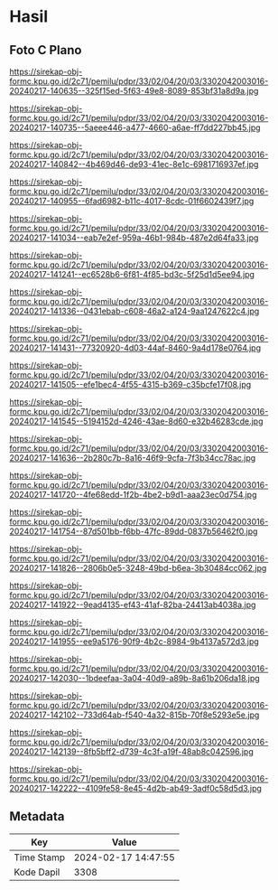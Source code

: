 # Hasil

## Foto C Plano

https://sirekap-obj-formc.kpu.go.id/2c71/pemilu/pdpr/33/02/04/20/03/3302042003016-20240217-140635--325f15ed-5f63-49e8-8089-853bf31a8d9a.jpg

https://sirekap-obj-formc.kpu.go.id/2c71/pemilu/pdpr/33/02/04/20/03/3302042003016-20240217-140735--5aeee446-a477-4660-a6ae-ff7dd227bb45.jpg

https://sirekap-obj-formc.kpu.go.id/2c71/pemilu/pdpr/33/02/04/20/03/3302042003016-20240217-140842--4b469d46-de93-41ec-8e1c-6981716937ef.jpg

https://sirekap-obj-formc.kpu.go.id/2c71/pemilu/pdpr/33/02/04/20/03/3302042003016-20240217-140955--6fad6982-b11c-4017-8cdc-01f6602439f7.jpg

https://sirekap-obj-formc.kpu.go.id/2c71/pemilu/pdpr/33/02/04/20/03/3302042003016-20240217-141034--eab7e2ef-959a-46b1-984b-487e2d64fa33.jpg

https://sirekap-obj-formc.kpu.go.id/2c71/pemilu/pdpr/33/02/04/20/03/3302042003016-20240217-141241--ec6528b6-6f81-4f85-bd3c-5f25d1d5ee94.jpg

https://sirekap-obj-formc.kpu.go.id/2c71/pemilu/pdpr/33/02/04/20/03/3302042003016-20240217-141336--0431ebab-c608-46a2-a124-9aa1247622c4.jpg

https://sirekap-obj-formc.kpu.go.id/2c71/pemilu/pdpr/33/02/04/20/03/3302042003016-20240217-141431--77320920-4d03-44af-8460-9a4d178e0764.jpg

https://sirekap-obj-formc.kpu.go.id/2c71/pemilu/pdpr/33/02/04/20/03/3302042003016-20240217-141505--efe1bec4-4f55-4315-b369-c35bcfe17f08.jpg

https://sirekap-obj-formc.kpu.go.id/2c71/pemilu/pdpr/33/02/04/20/03/3302042003016-20240217-141545--5194152d-4246-43ae-8d60-e32b46283cde.jpg

https://sirekap-obj-formc.kpu.go.id/2c71/pemilu/pdpr/33/02/04/20/03/3302042003016-20240217-141636--2b280c7b-8a16-46f9-9cfa-7f3b34cc78ac.jpg

https://sirekap-obj-formc.kpu.go.id/2c71/pemilu/pdpr/33/02/04/20/03/3302042003016-20240217-141720--4fe68edd-1f2b-4be2-b9d1-aaa23ec0d754.jpg

https://sirekap-obj-formc.kpu.go.id/2c71/pemilu/pdpr/33/02/04/20/03/3302042003016-20240217-141754--87d501bb-f6bb-47fc-89dd-0837b56462f0.jpg

https://sirekap-obj-formc.kpu.go.id/2c71/pemilu/pdpr/33/02/04/20/03/3302042003016-20240217-141826--2806b0e5-3248-49bd-b6ea-3b30484cc062.jpg

https://sirekap-obj-formc.kpu.go.id/2c71/pemilu/pdpr/33/02/04/20/03/3302042003016-20240217-141922--9ead4135-ef43-41af-82ba-24413ab4038a.jpg

https://sirekap-obj-formc.kpu.go.id/2c71/pemilu/pdpr/33/02/04/20/03/3302042003016-20240217-141955--ee9a5176-90f9-4b2c-8984-9b4137a572d3.jpg

https://sirekap-obj-formc.kpu.go.id/2c71/pemilu/pdpr/33/02/04/20/03/3302042003016-20240217-142030--1bdeefaa-3a04-40d9-a89b-8a61b206da18.jpg

https://sirekap-obj-formc.kpu.go.id/2c71/pemilu/pdpr/33/02/04/20/03/3302042003016-20240217-142102--733d64ab-f540-4a32-815b-70f8e5293e5e.jpg

https://sirekap-obj-formc.kpu.go.id/2c71/pemilu/pdpr/33/02/04/20/03/3302042003016-20240217-142139--8fb5bff2-d739-4c3f-a19f-48ab8c042596.jpg

https://sirekap-obj-formc.kpu.go.id/2c71/pemilu/pdpr/33/02/04/20/03/3302042003016-20240217-142222--4109fe58-8e45-4d2b-ab49-3adf0c58d5d3.jpg


## Metadata

| Key        | Value               |
| ---------- | ------------------- |
| Time Stamp | 2024-02-17 14:47:55 |
| Kode Dapil | 3308                |




